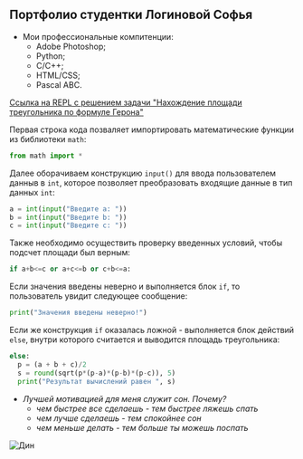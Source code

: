 ## Портфолио студентки Логиновой Софья

+ Мои профессиональные компитенции:
  - Adobe Photoshop;
  - Python;
  - C/C++;
  - HTML/CSS;
  - Pascal ABC.
 
 [Ссылка на REPL с решением задачи "Нахождение площади треугольника по формуле Герона"](https://repl.it/@sonyadk/isr13 "Ссылочка на задание")
 
 Первая строка кода позваляет импортировать математические функции из библиотеки ```math```:
 ```python
from math import *
```
Далее оборачиваем конструкцию ```input()``` для ввода пользователем данныв в ```int```, которое позволяет преобразовать входящие данные в тип данных ```int```:
 ```python
a = int(input("Введите a: "))
b = int(input("Введите b: "))
c = int(input("Введите c: "))
```
Также необходимо осуществить проверку введенных условий, чтобы подсчет площади был верным:
```python
if a+b<=c or a+c<=b or c+b<=a:
```
Если значения введены неверно и выполняется блок ```if```, то пользователь увидит следующее сообщение:
```python
print("Значения введены неверно!")
```
Если же конструкция ```if``` оказалась ложной - выполняется блок действий ```else```, внутри которого считается и выводится площадь треугольника: 
```python
else:
  p = (a + b + c)/2
  s = round(sqrt(p*(p-a)*(p-b)*(p-c)), 5)
  print("Результат вычислений равен ", s)
```
+ _Лучшей мотивацией для меня служит сон. Почему?_
  - _чем быстрее все сделаешь - тем быстрее ляжешь спать_
  - _чем лучше сделаешь - тем спокойнее сон_
  - _чем меньше делать - тем больше ты можешь поспать_
  
 ![Дин](https://i.redd.it/8vraoncnwzy11.jpg)
